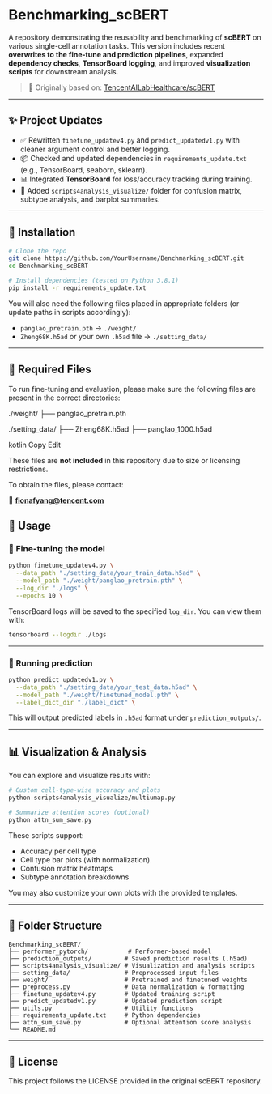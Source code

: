 # Benchmarking_scBERT

A repository demonstrating the reusability and benchmarking of **scBERT** on various single-cell annotation tasks. This version includes recent **overwrites to the fine-tune and prediction pipelines**, expanded **dependency checks**, **TensorBoard logging**, and improved **visualization scripts** for downstream analysis.

> 🔬 Originally based on: [TencentAILabHealthcare/scBERT](https://github.com/TencentAILabHealthcare/scBERT)

---

## ✨ Project Updates

- ✅ Rewritten `finetune_updatev4.py` and `predict_updatedv1.py` with cleaner argument control and better logging.
- 📦 Checked and updated dependencies in `requirements_update.txt` (e.g., TensorBoard, seaborn, sklearn).
- 📊 Integrated **TensorBoard** for loss/accuracy tracking during training.
- 🎨 Added `scripts4analysis_visualize/` folder for confusion matrix, subtype analysis, and barplot summaries.

---

## 🔧 Installation

```bash
# Clone the repo
git clone https://github.com/YourUsername/Benchmarking_scBERT.git
cd Benchmarking_scBERT

# Install dependencies (tested on Python 3.8.1)
pip install -r requirements_update.txt
```

You will also need the following files placed in appropriate folders (or update paths in scripts accordingly):
- `panglao_pretrain.pth` → `./weight/`
- `Zheng68K.h5ad` or your own `.h5ad` file → `./setting_data/`

---
## 📁 Required Files

To run fine-tuning and evaluation, please make sure the following files are present in the correct directories:

./weight/
├── panglao_pretrain.pth

./setting_data/
├── Zheng68K.h5ad
├── panglao_1000.h5ad

kotlin
Copy
Edit

These files are **not included** in this repository due to size or licensing restrictions.

To obtain the files, please contact:

📧 **fionafyang@tencent.com**


## 🚀 Usage

### 🔹 Fine-tuning the model

```bash
python finetune_updatev4.py \
  --data_path "./setting_data/your_train_data.h5ad" \
  --model_path "./weight/panglao_pretrain.pth" \
  --log_dir "./logs" \
  --epochs 10 \
```

TensorBoard logs will be saved to the specified `log_dir`. You can view them with:
```bash
tensorboard --logdir ./logs
```

---

### 🔹 Running prediction

```bash
python predict_updatedv1.py \
  --data_path "./setting_data/your_test_data.h5ad" \
  --model_path "./weight/finetuned_model.pth" \
  --label_dict_dir "./label_dict" \
```

This will output predicted labels in `.h5ad` format under `prediction_outputs/`.

---

## 📊 Visualization & Analysis

You can explore and visualize results with:

```bash
# Custom cell-type-wise accuracy and plots
python scripts4analysis_visualize/multiumap.py

# Summarize attention scores (optional)
python attn_sum_save.py
```

These scripts support:
- Accuracy per cell type
- Cell type bar plots (with normalization)
- Confusion matrix heatmaps
- Subtype annotation breakdowns

You may also customize your own plots with the provided templates.

---

## 📁 Folder Structure

```
Benchmarking_scBERT/
├── performer_pytorch/           # Performer-based model
├── prediction_outputs/         # Saved prediction results (.h5ad)
├── scripts4analysis_visualize/ # Visualization and analysis scripts
├── setting_data/               # Preprocessed input files
├── weight/                     # Pretrained and finetuned weights
├── preprocess.py               # Data normalization & formatting
├── finetune_updatev4.py        # Updated training script
├── predict_updatedv1.py        # Updated prediction script
├── utils.py                    # Utility functions
├── requirements_update.txt     # Python dependencies
├── attn_sum_save.py            # Optional attention score analysis
└── README.md
```

---

## 📜 License

This project follows the LICENSE provided in the original scBERT repository.
